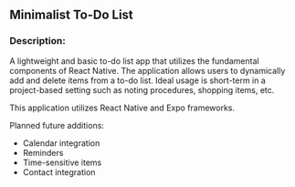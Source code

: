 ## Minimalist To-Do List

### Description:
A lightweight and basic to-do list app that utilizes
the fundamental components of React Native. The application
allows users to dynamically add and delete items from a to-do list.
Ideal usage is short-term in a project-based setting such as noting
procedures, shopping items, etc. 

This application utilizes React Native and Expo frameworks. 

Planned future additions:
* Calendar integration
* Reminders
* Time-sensitive items
* Contact integration


